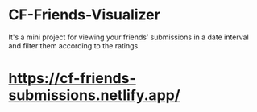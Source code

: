 # CF-Friends-Visualizer
It's a mini project for viewing your friends’ submissions in a date interval and filter them according to the ratings.

# https://cf-friends-submissions.netlify.app/
